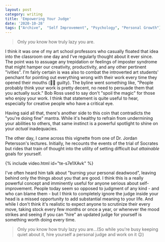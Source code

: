 ```yaml
---
layout: post
category: writing
title: 'Empowering Your Judge'
date: '2020-10-28'
tags: ["Archive",  "Self Improvement", "Psychology", "Personal Growth"]
---
```


> Only _you_ know how truly lazy you are.

I think it was one of my art school professors who casually floated that idea into the classroom one day and I've regularly thought about it ever since. The point was to assuage any trepidation or feelings of imposter syndrome that might hamper our creativity, productivity, and any other pertinent "ivities". I'm fairly certain is was also to combat the introverted art students' penchant for pointing out everything wrong with their work every time they opened their mouths (🤚🏻 guilty). The byline went something like, "People probably think your work is pretty decent, no need to persuade them that you actually suck." Bob Ross used to say don't "spoil the magic" for those who enjoy your work. I think that statement is quite useful to hear, especially for creative people who have a critical eye.

<!--more-->

Having said all that, there's another side to this coin that contradicts the "you're doing fine" mantra. While it's healthy to refrain from undermining your abilities to others, that same instinct is a powerful spotlight to shine on your _actual_ inadequacies.

The other day, I came across this vignette from one of Dr. Jordan Petersson's lectures. Initially, he recounts the events of the trial of Socrates but rides that train of thought into the utility of setting difficult _but attainable_ goals for yourself. 

{% include video.html id="te-s7e1XAvk" %}

I've often heard him talk about "burning your personal deadwood", leaving behind only the things about you that are good. I think this is a really powerful concept and imminently useful for anyone serious about self-improvement. People today seem so opposed to judgment of any kind - and who can blame them - but I think to completely ignore the judge inside your head is a missed opportunity to add substantial meaning to your life. And while I don't think it's realistic to expect anyone to scrutinize their every move, taking stock every few months or once a year, or whenever the mood strikes and seeing if you can "hire" an updated judge for yourself is something worth doing every time.

> Only _you_ know how truly lazy you are...(So while you're busy keeping quiet about it, hire yourself a personal judge and work on it 😉)

